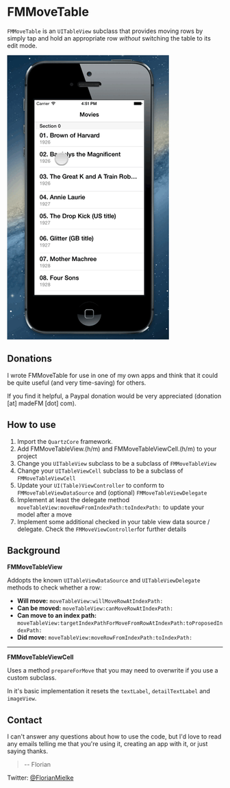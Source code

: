 FMMoveTable
=======================

`FMMoveTable` is an `UITableView` subclass that provides moving rows by simply tap and hold an appropriate row *without* switching the table to its edit mode.

![](sample.gif)

Donations
---------

I wrote FMMoveTable for use in one of my own apps and think that it could be quite useful (and very time-saving) for others. 

If you find it helpful, a Paypal donation would be very appreciated (donation [at] madeFM [dot] com).


How to use
----------

1.	Import the `QuartzCore` framework.
2.	Add FMMoveTableView.(h/m) and FMMoveTableViewCell.(h/m) to your project
3.	Change you `UITableView` subclass to be a subclass of `FMMoveTableView`
4.	Change your `UITableViewCell` subclass to be a subclass of `FMMoveTableViewCell`
5.	Update your `UI(Table)ViewController` to conform to `FMMoveTableViewDataSource` and (optional) `FMMoveTableViewDelegate`
6.	Implement at least the delegate method `moveTableView:moveRowFromIndexPath:toIndexPath:` to update your model after a move
7.	Implement some additional checked in your table view data source / delegate. Check the `FMMoveViewController`for further details

Background
----------

**FMMoveTableView** 

Addopts the known `UITableViewDataSource` and `UITableViewDelegate` methods to check whether a row:

* **Will move:** `moveTableView:willMoveRowAtIndexPath:`
* **Can be moved:** `moveTableView:canMoveRowAtIndexPath:`
* **Can move to an index path:** `moveTableView:targetIndexPathForMoveFromRowAtIndexPath:toProposedIndexPath:`
* **Did move:** `moveTableView:moveRowFromIndexPath:toIndexPath:`


***


**FMMoveTableViewCell** 

Uses a method `prepareForMove` that you may need to overwrite if you use a custom subclass. 

In it's basic implementation it resets the `textLabel`, `detailTextLabel` and `imageView`.



Contact
-------

I can't answer any questions about how to use the code, but I'd love to read any emails telling me that you're using it, creating an app with it, or just saying thanks.

> -- Florian

Twitter: [@FlorianMielke](http://twitter.com/FlorianMielke)